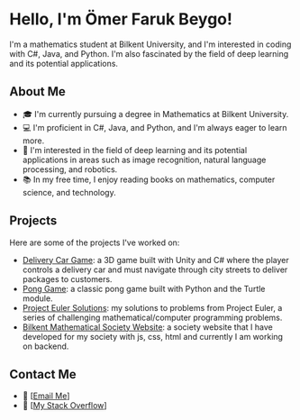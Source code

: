 # Hello, I'm Ömer Faruk Beygo!

I'm a mathematics student at Bilkent University, and I'm interested in coding with C#, Java, and Python. I'm also fascinated by the field of deep learning and its potential applications.

## About Me

- 🎓 I'm currently pursuing a degree in Mathematics at Bilkent University.
- 💻 I'm proficient in C#, Java, and Python, and I'm always eager to learn more.
- 🤖 I'm interested in the field of deep learning and its potential applications in areas such as image recognition, natural language processing, and robotics.
- 📚 In my free time, I enjoy reading books on mathematics, computer science, and technology.

## Projects

Here are some of the projects I've worked on:

- [Delivery Car Game](https://github.com/farukbeygo/delivery_game): a 3D game built with Unity and C# where the player controls a delivery car and must navigate through city streets to deliver packages to customers.
- [Pong Game](https://github.com/farukbeygo/pongGame): a classic pong game built with Python and the Turtle module.
- [Project Euler Solutions](https://github.com/farukbeygo/ProjectEuler): my solutions to problems from Project Euler, a series of challenging mathematical/computer programming problems.
- [Bilkent Mathematical Society Website](https://farukbeygo.github.io/): a society website that I have developed for my society with js, css, html and currently I am working on backend.

## Contact Me

- 📧 [[Email Me](faruk.beygo@ug.bilkent.edu.tr)]
- 💬 [[My Stack Overflow](https://stackoverflow.com/users/20442734/faruk)]







